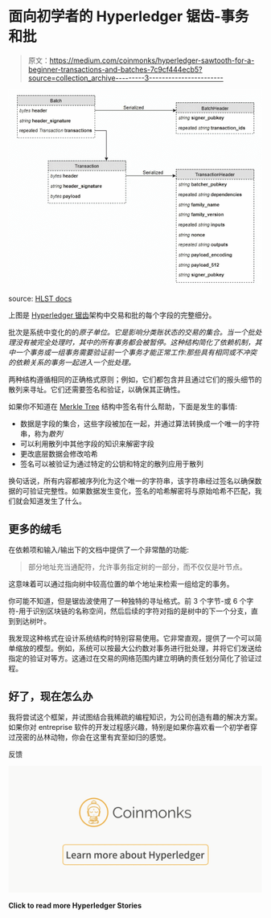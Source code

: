 # 面向初学者的 Hyperledger 锯齿-事务和批

> 原文：<https://medium.com/coinmonks/hyperledger-sawtooth-for-a-beginner-transactions-and-batches-7c9cf444ecb5?source=collection_archive---------3----------------------->

![](img/afd3e472eef985b277e4bcfe49262202.png)

source: [HLST docs](https://sawtooth.hyperledger.org/docs/core/releases/1.0/architecture/transactions_and_batches.html)

上图是 [Hyperledger 锯齿](http://sawtooth.hyperledger.org)架构中交易和批的每个字段的完整细分。

批次是系统中变化的的*原子单位。它是影响分类账状态的交易的集合。当一个批处理没有被完全处理时，其中的所有事务都会被暂停。这种结构简化了依赖机制，其中一个事务或一组事务需要验证前一个事务才能正常工作:那些具有相同或不冲突的依赖关系的事务一起进入一个批处理。*

两种结构遵循相同的正确格式原则；例如，它们都包含并且通过它们的报头细节的散列来寻址。它们还需要签名和验证，以确保其正确性。

如果你不知道在 [Merkle Tree](https://en.wikipedia.org/wiki/Merkle_tree) 结构中签名有什么帮助，下面是发生的事情:

*   数据是字段的集合，这些字段被加在一起，并通过算法转换成一个唯一的字符串，称为*散列*
*   可以利用散列中其他字段的知识来解密字段
*   更改底层数据会修改哈希
*   签名可以被验证为通过特定的公钥和特定的散列应用于散列

换句话说，所有内容都被序列化为这个唯一的字符串，该字符串经过签名以确保数据的可验证完整性。如果数据发生变化，签名的哈希解密将与原始哈希不匹配，我们就会知道发生了什么。

## 更多的绒毛

在依赖项和输入/输出下的文档中提供了一个非常酷的功能:

> 部分地址充当通配符，允许事务指定树的一部分，而不仅仅是叶节点。

这意味着可以通过指向树中较高位置的单个地址来检索一组给定的事务。

你可能不知道，但是锯齿波使用了一种独特的寻址格式。前 3 个字节-或 6 个字符-用于识别区块链的名称空间，然后后续的字符对指的是树中的下一个分支，直到到达树叶。

我发现这种格式在设计系统结构时特别容易使用。它非常直观，提供了一个可以简单缩放的模型。例如，系统可以按最大公约数对事务进行批处理，并将它们发送给指定的验证对等方。这通过在交易的网络范围内建立明确的责任划分简化了验证过程。

## 好了，现在怎么办

我将尝试这个框架，并试图结合我稀疏的编程知识，为公司创造有趣的解决方案。如果你对 entreprise 软件的开发过程感兴趣，特别是如果你喜欢看一个初学者穿过茂密的丛林动物，你会在这里有宾至如归的感觉。

反馈

[![](img/4ce276b12133bcf77775d9bbb8532843.png)](https://medium.com/coinmonks/hyperledger/home)

**Click to read more Hyperledger Stories**